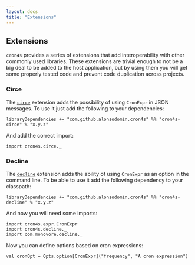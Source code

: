 ```yaml
---
layout: docs
title: "Extensions"
---
```


## Extensions

`cron4s` provides a series of extensions that add interoperability with other commonly used libraries. These
extensions are trivial enough to not be a big deal to be added to the host application, but by using them you
will get some properly tested code and prevent code duplication across projects.

### Circe

The [`circe`](http://circe.io) extension adds the possibility of using `CronExpr` in JSON messages. To use it
just add the following to your dependencies:

```
libraryDependencies += "com.github.alonsodomin.cron4s" %% "cron4s-circe" % "x.y.z"
```

And add the correct import:

```tut:silent
import cron4s.circe._
```

### Decline

The [`decline`](http://ben.kirw.in/decline/) extension adds the ability of using `CronExpr` as
an option in the command line. To be able to use it add the following dependency to your classpath:

```
libraryDependencies += "com.github.alonsodomin.cron4s" %% "cron4s-decline" % "x.y.z"
```

And now you will need some imports:

```tut:silent
import cron4s.expr.CronExpr
import cron4s.decline._
import com.monovore.decline._
```

Now you can define options based on cron expressions:

```tut:book
val cronOpt = Opts.option[CronExpr]("frequency", "A cron expression")
```
